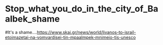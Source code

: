 # Stop_what_you_do_in_the_city_of_Baalbek_shame
#It's a shame....https://www.skai.gr/news/world/livanos-to-israil-etoimazetai-na-vomvardisei-tin-mpaalmpek-mnimeio-tis-unesco
